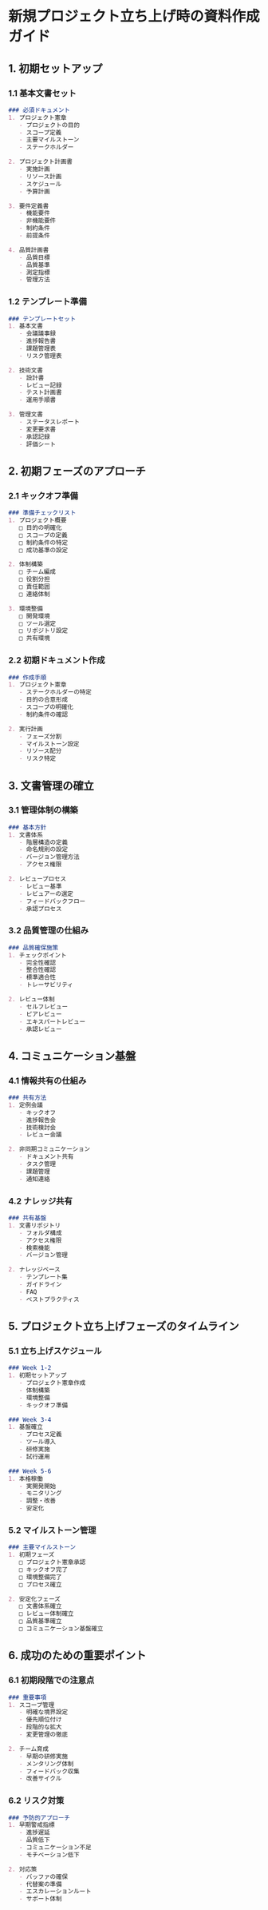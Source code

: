 # 新規プロジェクト立ち上げ時の資料作成ガイド

## 1. 初期セットアップ

### 1.1 基本文書セット
```markdown
### 必須ドキュメント
1. プロジェクト憲章
   - プロジェクトの目的
   - スコープ定義
   - 主要マイルストーン
   - ステークホルダー

2. プロジェクト計画書
   - 実施計画
   - リソース計画
   - スケジュール
   - 予算計画

3. 要件定義書
   - 機能要件
   - 非機能要件
   - 制約条件
   - 前提条件

4. 品質計画書
   - 品質目標
   - 品質基準
   - 測定指標
   - 管理方法
```

### 1.2 テンプレート準備
```markdown
### テンプレートセット
1. 基本文書
   - 会議議事録
   - 進捗報告書
   - 課題管理表
   - リスク管理表

2. 技術文書
   - 設計書
   - レビュー記録
   - テスト計画書
   - 運用手順書

3. 管理文書
   - ステータスレポート
   - 変更要求書
   - 承認記録
   - 評価シート
```

## 2. 初期フェーズのアプローチ

### 2.1 キックオフ準備
```markdown
### 準備チェックリスト
1. プロジェクト概要
   □ 目的の明確化
   □ スコープの定義
   □ 制約条件の特定
   □ 成功基準の設定

2. 体制構築
   □ チーム編成
   □ 役割分担
   □ 責任範囲
   □ 連絡体制

3. 環境整備
   □ 開発環境
   □ ツール選定
   □ リポジトリ設定
   □ 共有環境
```

### 2.2 初期ドキュメント作成
```markdown
### 作成手順
1. プロジェクト憲章
   - ステークホルダーの特定
   - 目的の合意形成
   - スコープの明確化
   - 制約条件の確認

2. 実行計画
   - フェーズ分割
   - マイルストーン設定
   - リソース配分
   - リスク特定
```

## 3. 文書管理の確立

### 3.1 管理体制の構築
```markdown
### 基本方針
1. 文書体系
   - 階層構造の定義
   - 命名規則の設定
   - バージョン管理方法
   - アクセス権限

2. レビュープロセス
   - レビュー基準
   - レビュアーの選定
   - フィードバックフロー
   - 承認プロセス
```

### 3.2 品質管理の仕組み
```markdown
### 品質確保施策
1. チェックポイント
   - 完全性確認
   - 整合性確認
   - 標準適合性
   - トレーサビリティ

2. レビュー体制
   - セルフレビュー
   - ピアレビュー
   - エキスパートレビュー
   - 承認レビュー
```

## 4. コミュニケーション基盤

### 4.1 情報共有の仕組み
```markdown
### 共有方法
1. 定例会議
   - キックオフ
   - 進捗報告会
   - 技術検討会
   - レビュー会議

2. 非同期コミュニケーション
   - ドキュメント共有
   - タスク管理
   - 課題管理
   - 通知連絡
```

### 4.2 ナレッジ共有
```markdown
### 共有基盤
1. 文書リポジトリ
   - フォルダ構成
   - アクセス権限
   - 検索機能
   - バージョン管理

2. ナレッジベース
   - テンプレート集
   - ガイドライン
   - FAQ
   - ベストプラクティス
```

## 5. プロジェクト立ち上げフェーズのタイムライン

### 5.1 立ち上げスケジュール
```markdown
### Week 1-2
1. 初期セットアップ
   - プロジェクト憲章作成
   - 体制構築
   - 環境整備
   - キックオフ準備

### Week 3-4
1. 基盤確立
   - プロセス定義
   - ツール導入
   - 研修実施
   - 試行運用

### Week 5-6
1. 本格稼働
   - 実開発開始
   - モニタリング
   - 調整・改善
   - 安定化
```

### 5.2 マイルストーン管理
```markdown
### 主要マイルストーン
1. 初期フェーズ
   □ プロジェクト憲章承認
   □ キックオフ完了
   □ 環境整備完了
   □ プロセス確立

2. 安定化フェーズ
   □ 文書体系確立
   □ レビュー体制確立
   □ 品質基準確立
   □ コミュニケーション基盤確立
```

## 6. 成功のための重要ポイント

### 6.1 初期段階での注意点
```markdown
### 重要事項
1. スコープ管理
   - 明確な境界設定
   - 優先順位付け
   - 段階的な拡大
   - 変更管理の徹底

2. チーム育成
   - 早期の研修実施
   - メンタリング体制
   - フィードバック収集
   - 改善サイクル
```

### 6.2 リスク対策
```markdown
### 予防的アプローチ
1. 早期警戒指標
   - 進捗遅延
   - 品質低下
   - コミュニケーション不足
   - モチベーション低下

2. 対応策
   - バッファの確保
   - 代替案の準備
   - エスカレーションルート
   - サポート体制